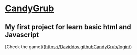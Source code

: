 
# [CandyGrub](https://Daviddov.github/CandyGrub/login/)
## My first project for learn basic html and Javascript

[Check the game]((https://Daviddov.githubCandyGrub/login/)
